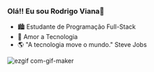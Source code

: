### Olá!! Eu sou Rodrigo Viana👋

- 🏙️ Estudante de Programação Full-Stack
- 🤖 Amor a Tecnologia
- 🌎 "A tecnologia move o mundo." Steve Jobs

</span>

![ezgif com-gif-maker](https://user-images.githubusercontent.com/95310379/151089463-371a45e9-49e0-4e76-90fd-72b889422b06.gif)


</span>


        
        
        
        
        


